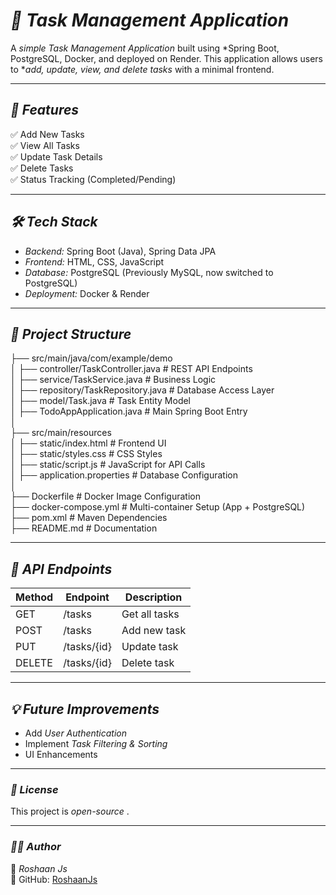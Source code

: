 # *📌 Task Management Application*  
A *simple Task Management Application* built using *Spring Boot, PostgreSQL, Docker, and deployed on Render. This application allows users to **add, update, view, and delete tasks* with a minimal frontend.

---

## *📌 Features*  
✅ Add New Tasks  
✅ View All Tasks  
✅ Update Task Details  
✅ Delete Tasks  
✅ Status Tracking (Completed/Pending)  

---

## *🛠 Tech Stack*  
- *Backend:* Spring Boot (Java), Spring Data JPA  
- *Frontend:* HTML, CSS, JavaScript  
- *Database:* PostgreSQL (Previously MySQL, now switched to PostgreSQL)  
- *Deployment:* Docker & Render  

---

## *📂 Project Structure*  

├── src/main/java/com/example/demo  
│   ├── controller/TaskController.java  # REST API Endpoints  
│   ├── service/TaskService.java        # Business Logic  
│   ├── repository/TaskRepository.java  # Database Access Layer  
│   ├── model/Task.java                 # Task Entity Model  
│   ├── TodoAppApplication.java         # Main Spring Boot Entry  
│  
├── src/main/resources  
│   ├── static/index.html  # Frontend UI  
│   ├── static/styles.css  # CSS Styles  
│   ├── static/script.js   # JavaScript for API Calls  
│   ├── application.properties  # Database Configuration  
│  
├── Dockerfile              # Docker Image Configuration  
├── docker-compose.yml      # Multi-container Setup (App + PostgreSQL)  
├── pom.xml                 # Maven Dependencies  
├── README.md               # Documentation  


---



## *📡 API Endpoints*  
| Method | Endpoint        | Description       |  
|--------|---------------|------------------|  
| GET    | /tasks       | Get all tasks   |  
| POST   | /tasks       | Add new task    |  
| PUT    | /tasks/{id}  | Update task     |  
| DELETE | /tasks/{id}  | Delete task     |  

---

## *💡 Future Improvements*  
- Add *User Authentication*  
- Implement *Task Filtering & Sorting*  
- UI Enhancements  

---

### *📜 License*  
This project is *open-source* .

---

### *🧑‍💻 Author*  
👤 *Roshaan Js*  
🔗 GitHub: [RoshaanJs](https://github.com/RoshaanJs)
